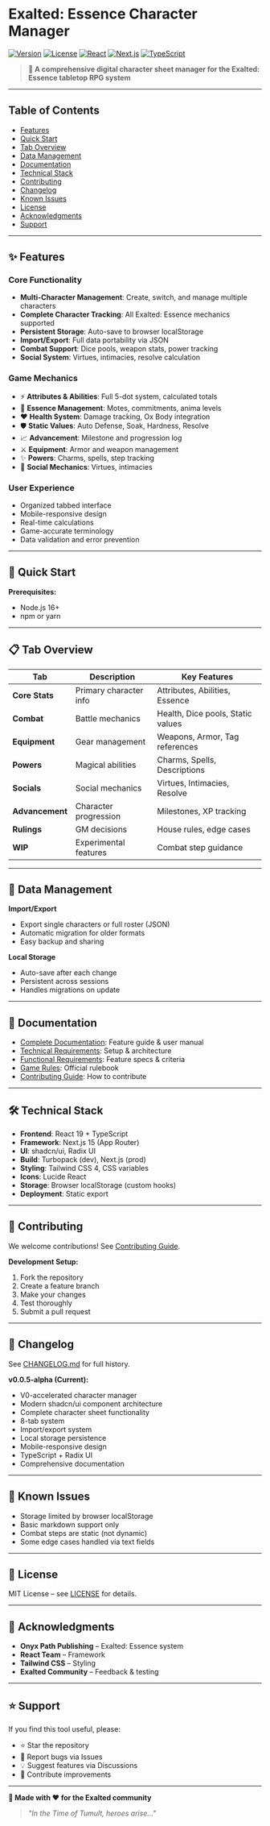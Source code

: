 # Exalted: Essence Character Manager

[![Version](https://img.shields.io/badge/version-0.0.5--alpha-orange.svg)](https://github.com/AlexanderExter/exalted-charsheet/releases)
[![License](https://img.shields.io/badge/license-MIT-blue.svg)](LICENSE)
[![React](https://img.shields.io/badge/React-19.1.0-blue.svg)](https://reactjs.org/)
[![Next.js](https://img.shields.io/badge/Next.js-15.4.3-black.svg)](https://nextjs.org/)
[![TypeScript](https://img.shields.io/badge/TypeScript-5.0+-blue.svg)](https://www.typescriptlang.org/)

> **🎲 A comprehensive digital character sheet manager for the Exalted: Essence tabletop RPG system**

---

## Table of Contents

- [Features](#features)
- [Quick Start](#quick-start)
- [Tab Overview](#tab-overview)
- [Data Management](#data-management)
- [Documentation](#documentation)
- [Technical Stack](#technical-stack)
- [Contributing](#contributing)
- [Changelog](#changelog)
- [Known Issues](#known-issues)
- [License](#license)
- [Acknowledgments](#acknowledgments)
- [Support](#support)

---

## ✨ Features

### Core Functionality

- **Multi-Character Management**: Create, switch, and manage multiple characters
- **Complete Character Tracking**: All Exalted: Essence mechanics supported
- **Persistent Storage**: Auto-save to browser localStorage
- **Import/Export**: Full data portability via JSON
- **Combat Support**: Dice pools, weapon stats, power tracking
- **Social System**: Virtues, intimacies, resolve calculation

### Game Mechanics

- ⚡ **Attributes & Abilities**: Full 5-dot system, calculated totals
- 🔮 **Essence Management**: Motes, commitments, anima levels
- ❤️ **Health System**: Damage tracking, Ox Body integration
- 🛡️ **Static Values**: Auto Defense, Soak, Hardness, Resolve
- 📈 **Advancement**: Milestone and progression log
- ⚔️ **Equipment**: Armor and weapon management
- ✨ **Powers**: Charms, spells, step tracking
- 👥 **Social Mechanics**: Virtues, intimacies

### User Experience

- Organized tabbed interface
- Mobile-responsive design
- Real-time calculations
- Game-accurate terminology
- Data validation and error prevention

---

## 🚀 Quick Start

**Prerequisites:**
- Node.js 16+
- npm or yarn

---

## 📋 Tab Overview

| Tab             | Description                   | Key Features                      |
| --------------- | ----------------------------- | --------------------------------- |
| **Core Stats**  | Primary character info        | Attributes, Abilities, Essence    |
| **Combat**      | Battle mechanics              | Health, Dice pools, Static values |
| **Equipment**   | Gear management               | Weapons, Armor, Tag references    |
| **Powers**      | Magical abilities             | Charms, Spells, Descriptions      |
| **Socials**     | Social mechanics              | Virtues, Intimacies, Resolve      |
| **Advancement** | Character progression         | Milestones, XP tracking           |
| **Rulings**     | GM decisions                  | House rules, edge cases           |
| **WIP**         | Experimental features         | Combat step guidance              |

---

## 💾 Data Management

**Import/Export**
- Export single characters or full roster (JSON)
- Automatic migration for older formats
- Easy backup and sharing

**Local Storage**
- Auto-save after each change
- Persistent across sessions
- Handles migrations on update

---

## 📖 Documentation

- [Complete Documentation](docs/exalted-complete-documentation.md): Feature guide & user manual
- [Technical Requirements](docs/TECHNICAL_REQUIREMENTS.md): Setup & architecture
- [Functional Requirements](docs/FUNCTIONAL_REQUIREMENTS.md): Feature specs & criteria
- [Game Rules](https://www.drivethrurpg.com/product/162759/Exalted-Essence): Official rulebook
- [Contributing Guide](CONTRIBUTING.md): How to contribute

---

## 🛠️ Technical Stack

- **Frontend**: React 19 + TypeScript
- **Framework**: Next.js 15 (App Router)
- **UI**: shadcn/ui, Radix UI
- **Build**: Turbopack (dev), Next.js (prod)
- **Styling**: Tailwind CSS 4, CSS variables
- **Icons**: Lucide React
- **Storage**: Browser localStorage (custom hooks)
- **Deployment**: Static export

---

## 🤝 Contributing

We welcome contributions! See [Contributing Guide](CONTRIBUTING.md).

**Development Setup:**
1. Fork the repository
2. Create a feature branch
3. Make your changes
4. Test thoroughly
5. Submit a pull request

---

## 📝 Changelog

See [CHANGELOG.md](CHANGELOG.md) for full history.

**v0.0.5-alpha (Current):**
- V0-accelerated character manager
- Modern shadcn/ui component architecture
- Complete character sheet functionality
- 8-tab system
- Import/export system
- Local storage persistence
- Mobile-responsive design
- TypeScript + Radix UI
- Comprehensive documentation

---

## 🐛 Known Issues

- Storage limited by browser localStorage
- Basic markdown support only
- Combat steps are static (not dynamic)
- Some edge cases handled via text fields

---

## 📄 License

MIT License – see [LICENSE](LICENSE) for details.

---

## 🙏 Acknowledgments

- **Onyx Path Publishing** – Exalted: Essence system
- **React Team** – Framework
- **Tailwind CSS** – Styling
- **Exalted Community** – Feedback & testing

---

## ⭐ Support

If you find this tool useful, please:

- ⭐ Star the repository
- 🐛 Report bugs via Issues
- 💡 Suggest features via Discussions
- 🤝 Contribute improvements

---

**🎲 Made with ❤️ for the Exalted community**

> _"In the Time of Tumult, heroes arise..."_
